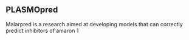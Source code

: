 ## PLASMOpred
Malarpred is a research aimed at developing models that can correctly predict inhibitors of amaron 1 
